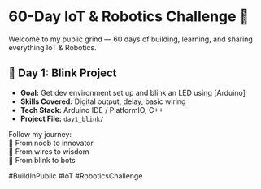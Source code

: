 # 60-Day IoT & Robotics Challenge 🚀

Welcome to my public grind — 60 days of building, learning, and sharing everything IoT & Robotics.

## 📅 Day 1: Blink Project
- **Goal:** Get dev environment set up and blink an LED using [Arduino]
- **Skills Covered:** Digital output, delay, basic wiring
- **Tech Stack:** Arduino IDE / PlatformIO, C++
- **Project File:** `day1_blink/`

Follow my journey:  
🧠 From noob to innovator  
📡 From wires to wisdom  
🤖 From blink to bots

#BuildInPublic #IoT #RoboticsChallenge
